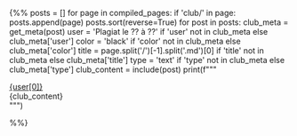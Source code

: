 
{%%
posts = []
for page in compiled_pages:
    if 'club/' in page:
        posts.append(page)
    posts.sort(reverse=True)
for post in posts:
    club_meta = get_meta(post)
    user = 'Plagiat le ?? à ??' if 'user' not in club_meta else club_meta['user']
    color = 'black' if 'color' not in club_meta else club_meta['color']
    title = page.split('/')[-1].split('.md')[0] if 'title' not in club_meta else club_meta['title']
    type = 'text' if 'type' not in club_meta else club_meta['type']
    club_content = include(post)
    print(f"""
    <div class="club-sandwish" id="{title}">
        <a href="#{title}" class="club-loser" title="{user}" style="background:{color}">
            {user[0]}
        </a>
        <div class="club-content {type}">
        {club_content}
        </div>
    </div>
    """)

 %%}
